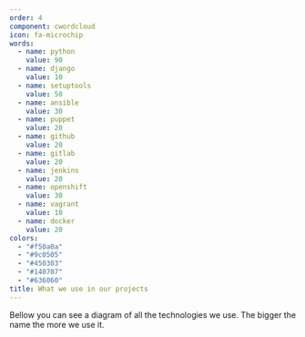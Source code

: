 ```yaml
---
order: 4
component: cwordcloud
icon: fa-microchip
words:
  - name: python
    value: 90
  - name: django
    value: 10
  - name: setuptools
    value: 50
  - name: ansible
    value: 30
  - name: puppet
    value: 20
  - name: github
    value: 20
  - name: gitlab
    value: 20
  - name: jenkins
    value: 20
  - name: openshift
    value: 30
  - name: vagrant
    value: 10
  - name: docker
    value: 20
colors:
  - "#f50a0a"
  - "#9c0505"
  - "#450303"
  - "#140707"
  - "#636060"
title: What we use in our projects
---
```


Bellow you can see a diagram of all the technologies we use. The bigger the name the more we use it.

